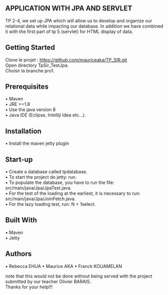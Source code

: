 ## APPLICATION WITH JPA AND SERVLET

TP 2-4, we set up JPA which will allow us to develop and organize our relational data 
while impacting our database. In addition we have combined it with the first part of tp 5 (servlet)
 for HTML display of data.
 
## Getting Started

Clone le projet : https://github.com/mauriceaka/TP_SIR.git </br>
Open directory TpSir_TestJpa. </br>
Choisir la branche pro1.

## Prerequisites

•	Maven </br>
•	JRE >=1.8 </br>
•	Use the java version 8 </br>
•	Java IDE (Eclipse, Intelliji Idea etc…).

## Installation

•	Install the maven jetty plugin

## Start-up

•    Create a database called tpdatabase.</br>
•    To start the project do jetty: run.</br>
•    To populate the database, you have to run the file: src/main/java/Jpa/JpaTest.java.</br>
•    For the test of the loading at the earliest, it is necessary to run: src/main/java/Jpa/JoinFetch.java.</br>
•    For the lazy loading test, run: N + 1select.

## Built With

•	Maven </br>
•	Jetty

## Authors

•	Rebecca EHUA
•	Maurice AKA
•	Franck KOUAMELAN

note that this would not be done without being served with the project submitted by our teacher Olivier BARAIS. </br>
Thanks for your help!!!

